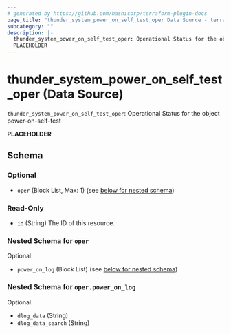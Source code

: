 ```yaml
---
# generated by https://github.com/hashicorp/terraform-plugin-docs
page_title: "thunder_system_power_on_self_test_oper Data Source - terraform-provider-thunder"
subcategory: ""
description: |-
  thunder_system_power_on_self_test_oper: Operational Status for the object power-on-self-test
  PLACEHOLDER
---
```


# thunder_system_power_on_self_test_oper (Data Source)

`thunder_system_power_on_self_test_oper`: Operational Status for the object power-on-self-test

__PLACEHOLDER__



<!-- schema generated by tfplugindocs -->
## Schema

### Optional

- `oper` (Block List, Max: 1) (see [below for nested schema](#nestedblock--oper))

### Read-Only

- `id` (String) The ID of this resource.

<a id="nestedblock--oper"></a>
### Nested Schema for `oper`

Optional:

- `power_on_log` (Block List) (see [below for nested schema](#nestedblock--oper--power_on_log))

<a id="nestedblock--oper--power_on_log"></a>
### Nested Schema for `oper.power_on_log`

Optional:

- `dlog_data` (String)
- `dlog_data_search` (String)


